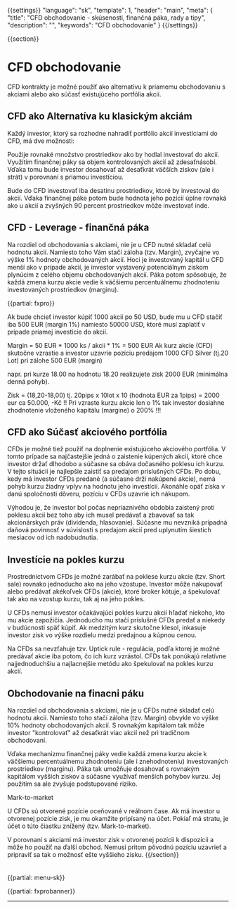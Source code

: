 {{settings}}
   "language": "sk",
   "template": 1,
   "header": "main",
   "meta": {
     "title": "CFD obchodovanie - skúsenosti, finančná páka, rady a tipy",
     "description": "",
     "keywords": "CFD obchodovanie"
  }
{{/settings}}

<div class="row">
<div class="col-md-9" role="main" markdown="1">

{{section}}

# CFD obchodovanie

CFD kontrakty je možné použiť ako alternatívu k priamemu obchodovaniu s akciami alebo ako súčasť existujúceho portfólia akcií.

## CFD ako Alternatíva ku klasickým akciám

Každý investor, ktorý sa rozhodne nahradiť portfólio akcií investíciami do CFD, má dve možnosti:

Použije rovnaké množstvo prostriedkov ako by hodlal investovať do akcií. Využitím finančnej páky sa objem kontrolovaných akcií až zdesaťnásobí. Vďaka tomu bude investor dosahovať až desaťkrát väčších ziskov (ale i strát) v porovnaní s priamou investíciou.

Bude do CFD investovať iba desatinu prostriedkov, ktoré by investoval do akcií. Vďaka finančnej páke potom bude hodnota jeho pozícií úplne rovnaká ako u akcií a zvyšných 90 percent prostriedkov môže investovať inde.

## CFD - Leverage - finančná páka

Na rozdiel od obchodovania s akciami, nie je u CFD nutné skladať celú hodnotu akcií. Namiesto toho Vám stačí záloha (tzv. Margin), zvyčajne vo výške 1% hodnoty obchodovaných akcií. Hoci je investovaný kapitál u CFD menší ako v prípade akcií, je investor vystavený potenciálnym ziskom plynúcim z celého objemu obchodovaných akcií. Páka potom spôsobuje, že každá zmena kurzu akcie vedie k väčšiemu percentuálnemu zhodnoteniu investovaných prostriedkov (marginu).

{{partial: fxpro}}

Ak bude chcieť investor kúpiť 1000 akcií po 50 USD, bude mu u CFD stačiť iba 500 EUR (margin 1%) namiesto 50000 USD, ktoré musí zaplatiť v prípade priamej investície do akcií.

Margin = 50 EUR * 1000 ks / akcií * 1% = 500 EUR
Ak kurz akcie (CFD) skutočne vzrastie a investor uzavrie pozíciu predajom 1000 CFD Silver (tj.20 Lot) pri zálohe 500 EUR (margin)

napr. pri kurze 18.00 na hodnotu 18.20 realizujete zisk 2000 EUR (minimálna denná pohyb).

Zisk = (18,20-18,00) tj. 20pips x 10lot x 10 (hodnota EUR za 1pips) = 2000 eur ca 50.000, -Kč !!
Pri vzraste kurzu akcie len o 1% tak investor dosiahne zhodnotenie vloženého kapitálu (margine) o 200% !!!

 

## CFD ako Súčasť akciového portfólia

CFDs je možné tiež použiť na doplnenie existujúceho akciového portfólia. V tomto prípade sa najčastejšie jedná o zaistenie kúpených akcií, ktoré chce investor držať dlhodobo a súčasne sa obáva dočasného poklesu ich kurzu. V tejto situácii je najlepšie zaistiť sa predajom príslušných CFDs. Po dobu, kedy má investor CFDs predané (a súčasne drží nakúpené akcie), nemá pohyb kurzu žiadny vplyv na hodnotu jeho investícií. Akonáhle opäť získa v danú spoločnosti dôveru, pozíciu v CFDs uzavrie ich nákupom.

Výhodou je, že investor bol počas nepriaznivého obdobia zaistený proti poklesu akcií bez toho aby ich musel predávať a zbavovať sa tak akcionárskych práv (dividenda, hlasovanie). Súčasne mu nevzniká prípadná daňová povinnosť v súvislosti s predajom akcií pred uplynutím šiestich mesiacov od ich nadobudnutia.

## Investície na pokles kurzu

Prostredníctvom CFDs je možné zarábať na poklese kurzu akcie (tzv. Short sale) rovnako jednoducho ako na jeho vzostupe. Investor môže nakupovať alebo predávať akékoľvek CFDs (akcie), ktoré broker kótuje, a špekulovať tak ako na vzostup kurzu, tak aj na jeho pokles.

U CFDs nemusí investor očakávajúci pokles kurzu akcií hľadať niekoho, kto mu akcie zapožičia. Jednoducho mu stačí príslušné CFDs predať a niekedy v budúcnosti späť kúpiť. Ak medzitým kurz skutočne klesol, inkasuje investor zisk vo výške rozdielu medzi predajnou a kúpnou cenou.

Na CFDs sa nevzťahuje tzv. Uptick rule - regulácia, podľa ktorej je možné predávať akcie iba potom, čo ich kurz vzrástol. CFDs tak ponúkajú relatívne najjednoduchšiu a najlacnejšie metódu ako špekulovať na pokles kurzu akcií.

## Obchodovanie na finacni páku

Na rozdiel od obchodovania s akciami, nie je u CFDs nutné skladať celú hodnotu akcií. Namiesto toho stačí záloha (tzv. Margin) obvykle vo výške 10% hodnoty obchodovaných akcií. S rovnakým kapitálom tak môže investor "kontrolovať" až desaťkrát viac akcií než pri tradičnom obchodovaní.

Vďaka mechanizmu finančnej páky vedie každá zmena kurzu akcie k väčšiemu percentuálnemu zhodnoteniu (ale i znehodnoteniu) investovaných prostriedkov (marginu). Páka tak umožňuje dosahovať s rovnakým kapitálom vyšších ziskov a súčasne využívať menších pohybov kurzu. Jej použitím sa ale zvyšuje podstupované riziko.

Mark-to-market

U CFDs sú otvorené pozície oceňované v reálnom čase. Ak má investor u otvorenej pozície zisk, je mu okamžite pripísaný na účet. Pokiaľ má stratu, je účet o túto čiastku znížený (tzv. Mark-to-market).

V porovnaní s akciami má investor zisk v otvorenej pozícii k dispozícii a môže ho použiť na ďalší obchod. Nemusí pritom pôvodnú pozíciu uzavrieť a pripraviť sa tak o možnosť ešte vyššieho zisku.
{{/section}}
</div>
<div class="col-md-3" markdown="1">
<div class="well" markdown="1" style="margin-top: 2.5em">

{{partial: menu-sk}}

</div>

{{partial: fxprobanner}}

<div class="container-fluid" markdown="1">

- - -


</div>
</div>
</div>